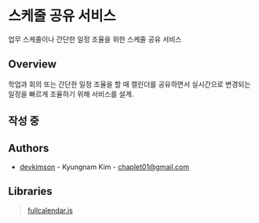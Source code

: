 # 스케줄 공유 서비스

업무 스케줄이나 간단한 일정 조율을 위한 스케줄 공유 서비스

## Overview

학업과 회의 또는 간단한 일정 조율을 할 때 캘린더를 공유하면서 실시간으로 변경되는 일정을 빠르게 조율하기 위해 서비스를 설계.

## 작성 중

## Authors

- [devkimson](https://kkn1125.github.io/) - Kyungnam Kim - [chaplet01@gmail.com](mailto:chaplet01@gmail.com)

## Libraries

> [fullcalendar.js](https://fullcalendar.io/)